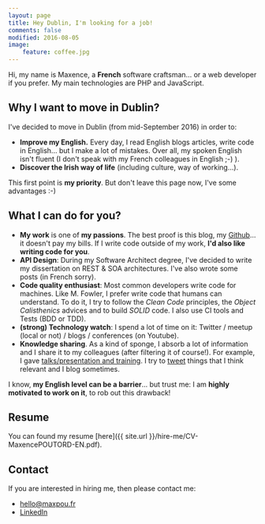 ```yaml
---
layout: page
title: Hey Dublin, I'm looking for a job!
comments: false
modified: 2016-08-05
image:
    feature: coffee.jpg
---
```


Hi, my name is Maxence, a **French** software craftsman... or a web developer if you prefer. My main technologies are PHP and JavaScript.

## Why I want to move in Dublin?

I've decided to move in Dublin (from mid-September 2016) in order to:

* **Improve my English.** Every day, I read English blogs articles, write code in English... but I make a lot of mistakes. Over all, my spoken English isn't fluent (I don't speak with my French colleagues in English ;-) ).
* **Discover the Irish way of life** (including culture, way of working...).

This first point is **my priority**.
But don't leave this page now, I've some advantages :-)

## What I can do for you?

* **My work** is one of **my passions**. The best proof is this blog, my [Github](https://github.com/maxpou)... it doesn't pay my bills. If I write code outside of my work, **I'd also like writing code for you**.
* **API Design**: During my Software Architect degree, I've decided to write my dissertation on REST & SOA architectures. I've also wrote some posts (in French sorry).
* **Code quality enthusiast**: Most common developers write code for machines. Like M. Fowler, I prefer write code that humans can understand. To do it, I try to follow the *Clean Code* principles, the *Object Calisthenics* advices and to build *SOLID* code. I also use CI tools and Tests (BDD or TDD).
* **(strong) Technology watch**: I spend a lot of time on it: Twitter / meetup (local or not) / blogs / conferences (on Youtube).
* **Knowledge sharing**. As a kind of sponge, I absorb a lot of information and I share it to my colleagues (after filtering it of course!). For example, I gave [talks/presentation and training](http://www.maxpou.fr/slides/). I try to [tweet](https://twitter.com/_maxpou) things that I think relevant and I blog sometimes.


I know, **my English level can be a barrier**... but trust me: I am **highly motivated to work on it**, to rob out this drawback!

## Resume

You can found my resume [here]({{ site.url }}/hire-me/CV-MaxencePOUTORD-EN.pdf).

## Contact

If you are interested in hiring me, then please contact me:

* [hello@maxpou.fr](mailto:hello@maxpou.fr)
* [LinkedIn](http://fr.linkedin.com/in/maxpou)
